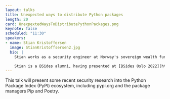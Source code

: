 ```yaml
---
layout: talks
title: Unexpected ways to distribute Python packages
length: 20
card: UnexpextedWaysToDistributePythonPackages.png
keynote: false
scheduled: "11:30"
speakers:
- name: Stian Kristoffersen
  image: StianKristoffsersen2.jpg
  bio: | 
    Stian works as a security engineer at Norway's sovereign wealth fund (NBIM). He has a master's thesis in applied mathematics and ten years of industry experience. He enjoys security research, giving talks, and contributing to open source. 

    Stian is a BSides alumni, having presented at [BSides Oslo 2022](https://www.youtube.com/watch?v=2zW5LVklggw) and [BSides Oslo Digital Edition 2021](https://www.youtube.com/watch?v=-0bOOgMWRVA)
---
```

This talk will present some recent security research into the Python Package Index (PyPI) ecosystem, including pypi.org and the package managers Pip and Poetry.